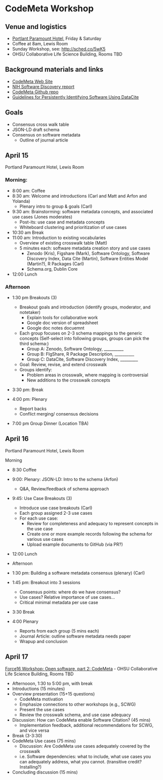 # CodeMeta Workshop

## Venue and logistics
- [Portlant Paramount Hotel](http://www.portlandparamount.com/), Friday & Saturday
- Coffee at 8am, Lewis Room
- Sunday Workshop, see: http://sched.co/5wK5
- OHSU Collaborative Life Science Building, Rooms TBD

## Background materials and links

- [CodeMeta Web Site](https://codemeta.github.io/)
- [NIH Software Discovery report](http://softwarediscoveryindex.org/report/)
- [CodeMeta Github repo](https://github.com/codemeta/codemeta)
- [Guidelines for Persistently Identifying Software Using DataCite](http://rrr.cs.st-andrews.ac.uk/wp-content/uploads/2015/10/guidelines-software-identification.pdf)

## Goals
- Consensus cross walk table
- JSON-LD draft schema
- Consensus on software metadata
    - Outline of journal article

## April 15

Portland Paramount Hotel, Lewis Room

### Morning: 
- 8:00 am: Coffee
- 8:30 am: Welcome and introductions (Carl and Matt and Arfon and Yolanda)
    - Plenary intro to group & goals (Carl)
- 9:30 am: Brainstorming: software metadata concepts, and associated use cases (Jones moderates)
    - Post-its: use case and metadata concepts
    - Whiteboard clustering and prioritization of use cases
- 10:30 am Break
- 11:00 am: Introduction to existing vocabularies
    - Overview of existing crosswalk table (Matt)
    - 5 minutes each: software metadata creation story and use cases
        - Zenodo (Kris), Figshare (Mark), Software Ontology, Software Discovery Index, Data Cite (Martin), Software Entities Model (Martin?), R Packages (Carl)
        - Schema.org, Dublin Core
- 12:00 Lunch

### Afternoon

- 1:30 pm Breakouts (3)
    - Breakout goals and introduction (identify groups, moderator, and notetaker)
        - Explain tools for collaborative work
        - Google doc version of spreadsheet
        - Google doc notes docuemnt
    - Each group focuses on 2-3 schema mappings to the generic concepts (Self-select into following groups, groups can pick the third schema:)
       - Group A: Zenodo, Software Ontology, __________
        - Group B: FIgShare, R Package Description, __________
        - Group C: DataCite, Software Discovery Index, _________
    - Goal: Review, revise, and extend crosswalk
    - Groups identify:
        - Problem areas in crosswalk, where mapping is controversial
        - New additions to the crosswalk concepts

- 3:30 pm: Break
- 4:00 pm: Plenary
    - Report backs
    - Conflict merging/ consensus decisions

- 7:00 pm Group Dinner (Location TBA)

## April 16

Portland Paramount Hotel, Lewis Room


Morning
- 8:30 Coffee
- 9:00: Plenary: JSON-LD: Intro to the schema (Arfon)
    - Q&A, Review/feedback of schema approach
- 9:45: Use Case Breakouts (3)
    - Introduce use case breakouts (Carl)
    - Each group assigned 2-3 use cases
    - For each use case:
        - Review for completeness and adequacy to represent concepts in the use case
        - Create one or more example records following the schema for various use cases
        - Upload example documents to GitHub (via PR?)

- 12:00 Lunch

- Afternoon
- 1:30 pm: Building a software metadata consensus (plenary) (Carl)
- 1:45 pm: Breakout into 3  sessions
    - Consensus points: where do we have consensus?
    - Use cases?  Relative importance of use cases...
    - Critical minimal metadata per use case
- 3:30 Break
- 4:00 Plenary
    - Reports from each group (5 mins each)
    - Journal Article: outline software metadata needs paper
    - Wrapup and conclusion

## April 17

[Force16 Workshop: Open software, part 2: CodeMeta](http://sched.co/5wK5)
    - OHSU Collaborative Life Science Building, Rooms TBD
    
- Afternooon, 1:30 to 5:00 pm, with break
- Introductions (15 minutes)
- Overview presentation (15+15 questions)
    - CodeMeta motivation
    - Emphasize connections to other workshops (e.g., SCWG)
    - Present the use cases
    - Review the crosswalk schema, and use case adequacy
- Discussion: How can CodeMeta enable Software Citation? (45 mins)
    - Implementation feedback, additional recommendations for SCWG, and vice versa
- Break (3-3:30)
- CodeMeta Use cases (75 mins)
    - Discussion: Are CodeMeta use cases adequately covered by the crosswalk
    - i.e. Software dependencies: what to include, what use cases you can adequately address, what you cannot.  (transitive credit? Installing?)
- Concluding discussion (15 mins)
